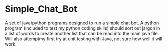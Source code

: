 # Simple_Chat_Bot
A set of java/python programs designed to run a simple chat bot. A python program (included to test my python coding skills) should sort out jargon in a list of words to create another list that can be read into the main java file. Will also attemptmy first try at unit testing with Java, not sure how well it will work. 
